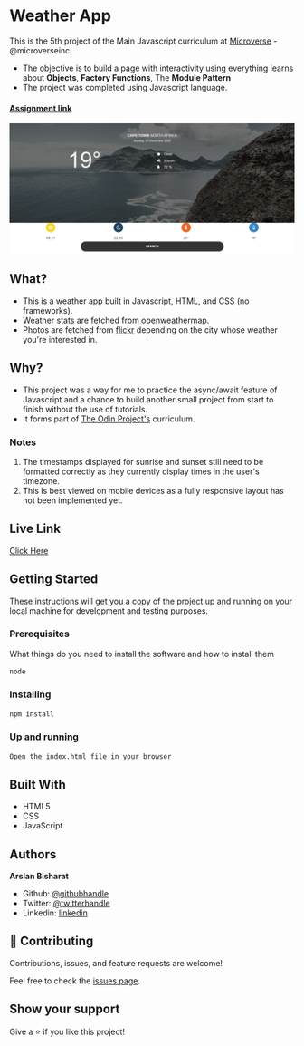 # Weather App

This is the 5th project of the Main Javascript curriculum at [Microverse](https://www.microverse.org/) - @microverseinc

* The objective is to build a page with interactivity using everything learns about **Objects**, **Factory Functions**, The **Module Pattern**
* The project was completed using Javascript language.

#### [Assignment link](https://www.theodinproject.com/courses/javascript/lessons/weather-app)

![screenshot](Capture.PNG)


## What?
* This is a weather app built in Javascript, HTML, and CSS (no frameworks).
* Weather stats are fetched from [openweathermap](openweathermap.org).
* Photos are fetched from [flickr](flickr.com) depending on the city whose weather you're interested in.

## Why?
* This project was a way for me to practice the async/await feature of Javascript and a chance to build another small project from start to finish without the use of tutorials.
* It forms part of [The Odin Project's](theodinproject.com) curriculum. 

### Notes
1. The timestamps displayed for sunrise and sunset still need to be formatted correctly as they currently display times in the user's timezone.
1. This is best viewed on mobile devices as a fully responsive layout has not been implemented yet.

## Live Link
[Click Here](https://rawcdn.githack.com/arslanbisharat/weather-app-js/905c2ff657433925ba4ad712fb269bbb4e50a15e/dist/index.html)

## Getting Started

These instructions will get you a copy of the project up and running on your local machine for development and testing purposes.

### Prerequisites

What things do you need to install the software and how to install them
```
node
```


### Installing
```
npm install 

```


### Up and running
```
Open the index.html file in your browser
```
## Built With

- HTML5
- CSS
- JavaScript


## Authors
**Arslan Bisharat**


- Github: [@githubhandle](https://github.com/arslanbisharat)
- Twitter: [@twitterhandle](https://twitter.com/arslan_bisharat-2020bb156)
- Linkedin: [linkedin](https://www.linkedin.com/in/muhammad-arslan)

## 🤝 Contributing

Contributions, issues, and feature requests are welcome!

Feel free to check the [issues page](https://github.com/arslanbisharat/weather-app-js/issues).

## Show your support

Give a ⭐️ if you like this project!
